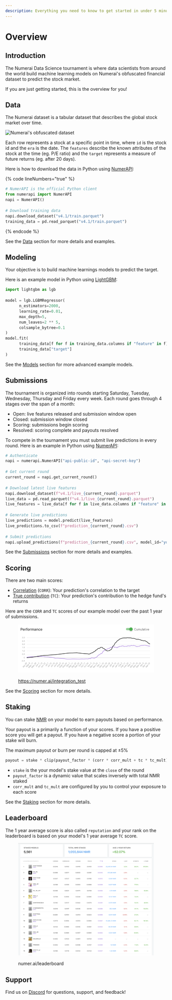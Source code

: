 ```yaml
---
description: Everything you need to know to get started in under 5 minutes
---
```


# Overview

## Introduction

The Numerai Data Science tournament is where data scientists from around the world build machine learning models on Numerai's obfuscated financial dataset to predict the stock market.&#x20;

If you are just getting started, this is the overview for you!

## Data

The Numerai dataset is a tabular dataset that describes the global stock market over time.

![Numerai's obfuscated dataset](.gitbook/assets/ex\_data.png)

Each row represents a stock at a specific point in time, where `id` is the stock id and the `era` is the date. The  `features` describe the known attributes of the stock at the time (eg. P/E ratio) and the `target` represents a measure of future returns (eg. after 20 days).

Here is how to download the data in Python using [NumerAPI](https://github.com/uuazed/numerapi):

{% code lineNumbers="true" %}
```python
# NumerAPI is the official Python client
from numerapi import NumerAPI
napi = NumerAPI()

# Download training data
napi.download_dataset("v4.1/train.parquet")
training_data = pd.read_parquet("v4.1/train.parquet")
```
{% endcode %}

See the [Data](numerai-tournament/data/) section for more details and examples.&#x20;

## Modeling

Your objective is to build machine learnings models to predict the target.

Here is an example model in Python using [LightGBM](https://lightgbm.readthedocs.io/en/latest/pythonapi/lightgbm.LGBMRegressor.html):

```python
import lightgbm as lgb

model = lgb.LGBMRegressor(
      n_estimators=2000,
      learning_rate=0.01,
      max_depth=5,
      num_leaves=2 ** 5,
      colsample_bytree=0.1
)
model.fit(
      training_data[f for f in training_data.columns if "feature" in f],
      training_data["target"]
)
```

See the [Models](numerai-tournament/models/) section for more advanced example models.

## Submissions

The tournament is organized into rounds starting Saturday, Tuesday, Wednesday, Thursday and Friday every week. Each round goes through 4 stages over the span of a month:

* Open: live features released and submission window open
* Closed: submission window closed
* Scoring: submissions begin scoring
* Resolved: scoring complete and payouts resolved

To compete in the tournament you must submit live predictions in every round. Here is an example in Python using [NumerAPI](https://github.com/uuazed/numerapi):

```python
# Authenticate
napi = numerapi.NumerAPI("api-public-id", "api-secret-key")

# Get current round
current_round = napi.get_current_round()

# Download latest live features
napi.download_dataset(f"v4.1/live_{current_round}.parquet")
live_data = pd.read_parquet(f"v4.1/live_{current_round}.parquet")
live_features = live_data[f for f in live_data.columns if "feature" in f]

# Generate live predictions
live_predictions = model.predict(live_features)
live_predictions.to_csv(f"prediction_{current_round}.csv")

# Submit predictions 
napi.upload_predictions(f"prediction_{current_round}.csv", model_id="your-model-id")
```

See the [Submissions](numerai-tournament/submissions/) section for more details and examples.

## Scoring

There are two main scores:

* [Correlation](https://docs.numer.ai/tournament/correlation-corr) (`CORR`): Your prediction's correlation to the target
* [True contribution](https://docs.numer.ai/tournament/true-contribution-tc) (`TC`):  Your prediction's contribution to the hedge fund's returns&#x20;

Here are the `CORR` and `TC` scores of our example model over the past 1 year of submissions.

<figure><img src=".gitbook/assets/image (98).png" alt=""><figcaption><p><a href="https://numer.ai/integration_test/">https://numer.ai/integration_test</a></p></figcaption></figure>

See the [Scoring](./#scoring) section for more details.

## Staking

You can stake [NMR](https://www.coinbase.com/price/numeraire) on your model to earn payouts based on performance.&#x20;

Your payout is a primarily a function of your scores. If you have a positive score you will get a payout. If you have a negative score a portion of your stake will burn.

The maximum payout or burn per round is capped at ±5%

```python
payout = stake * clip(payout_factor * (corr * corr_mult + tc * tc_mult), -0.05, 0.05) 
```

* `stake` is the your model's stake value at the `close` of the round
* `payout_factor` is a dynamic value that scales inversely with total NMR staked
* `corr_mult` and `tc_mult` are configured by you to control your exposure to each score

See the [Staking](numerai-tournament/staking.md) section for more details.&#x20;

## Leaderboard

The 1 year average score is also called `reputation` and your rank on the leaderboard is based on your model's 1 year average `TC` score.&#x20;

<figure><img src=".gitbook/assets/image (97) (1).png" alt=""><figcaption><p>numer.ai/leaderboard</p></figcaption></figure>

## Support

Find us on [Discord](https://discord.gg/numerai) for questions, support, and feedback!
